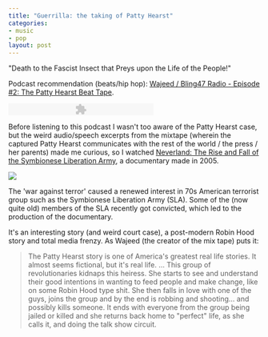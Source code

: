```yaml
--- 
title: "Guerrilla: the taking of Patty Hearst"
categories: 
- music
- pop
layout: post
---
```


"Death to the Fascist Insect that Preys upon the Life of the People!"

Podcast recommendation (beats/hip hop): [Wajeed / Bling47 Radio - Episode #2: The Patty Hearst Beat
Tape](http://bling47radio.podomatic.com/entry/2008-05-23T22_51_03-07_00).

<object type="application/x-shockwave-flash" data="/player/player.swf" width="290" height="24">
  <param name="movie" value="/player/player.swf" />
  <param name="FlashVars" value="soundFile=http://bling47radio.podOmatic.com/enclosure/2008-05-23T22_51_03-07_00.mp3">
  <param name="quality" value="high" />
  <param name="menu" value="true" />
  <param name="wmode" value="transparent" />
</object>

Before listening to this podcast I wasn't too aware of the Patty Hearst case, 
but the weird audio/speech excerpts from the mixtape (wherein the captured Patty Hearst 
communicates with the rest of the world / the press / her parents) made me curious,
so I watched [Neverland: The Rise and Fall of the Symbionese Liberation Army](http://www.imdb.com/title/tt0884842/), 
a documentary made in 2005. 

<a href="http://upload.wikimedia.org/wikipedia/en/3/35/Patty_Hearst.jpg">
  <img src="http://upload.wikimedia.org/wikipedia/en/3/35/Patty_Hearst.jpg" class="left-img"/>
</a>

The 'war against terror' caused a renewed interest in 70s American terrorist
group such as the Symbionese Liberation Army (SLA). Some of the (now quite old) members of the SLA 
recently got convicted, which led to the production of the documentary.

It's an interesting story (and  weird court case), a post-modern Robin Hood
story and total media frenzy. As Wajeed
(the creator of the mix tape) puts it:



>The Patty Hearst story is one of America's greatest real life stories. It
>almost seems fictional, but it's real life. ...  This group of revolutionaries
>kidnaps this heiress. She starts to see and understand their good intentions
>in wanting to feed people and make change, like on some Robin Hood type shit.
>She then falls in love with one of the guys, joins the group and by the end
>is robbing and shooting... and possibly kills someone. It ends with everyone
>from the group being jailed or killed and she returns back home to "perfect"
>life, as she calls it, and doing the talk show circuit.



